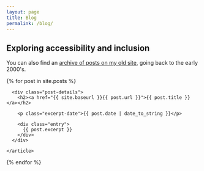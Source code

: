 ```yaml
---
layout: page
title: Blog
permalink: /blog/
---
```


## Exploring accessibility and inclusion

You can also find an [archive of posts on my old site](https://incl.ca), going back to the early 2000's.

<div class="posts">
  {% for post in site.posts %}
    <article class="post">

      <div class="post-details">
        <h2><a href="{{ site.baseurl }}{{ post.url }}">{{ post.title }}</a></h2>

        <p class="excerpt-date">{{ post.date | date_to_string }}</p>
  
        <div class="entry">
          {{ post.excerpt }}
        </div>
      </div>

    </article>
  {% endfor %}
</div>
